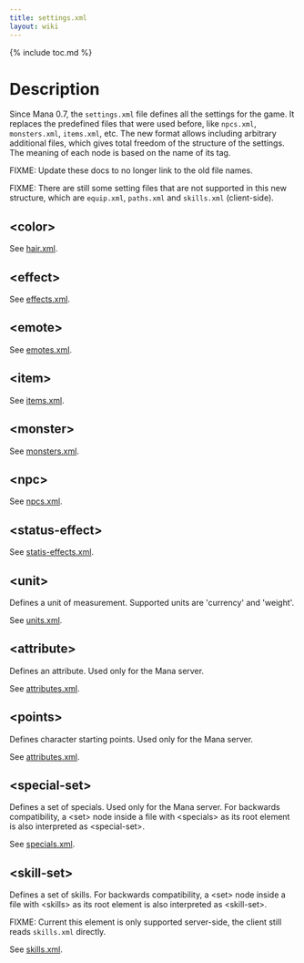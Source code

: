 ```yaml
---
title: settings.xml
layout: wiki
---
```

{% include toc.md %}
#  Description

Since Mana 0.7, the `settings.xml` file defines all the settings for the game. It
replaces the predefined files that were used before, like `npcs.xml`, `monsters.xml`,
`items.xml`, etc. The new format allows including arbitrary additional files,
which gives total freedom of the structure of the settings. The meaning of each node
is based on the name of its tag.

FIXME: Update these docs to no longer link to the old file names.

FIXME: There are still some setting files that are not supported in this new structure, which are `equip.xml`, `paths.xml` and `skills.xml` (client-side).

##  &lt;color&gt;

See [hair.xml](hair.xml.html).

##  &lt;effect&gt;

See [effects.xml](effects.xml.html).

##  &lt;emote&gt;

See [emotes.xml](emotes.xml.html).

##  &lt;item&gt;

See [items.xml](items.xml.html).

##  &lt;monster&gt;

See [monsters.xml](monsters.xml.html).

##  &lt;npc&gt;

See [npcs.xml](npcs.xml.html).

##  &lt;status-effect&gt;

See [statis-effects.xml](statis-effects.xml.html).

##  &lt;unit&gt;

Defines a unit of measurement. Supported units are 'currency' and 'weight'.

See [units.xml](units.xml.html).

##  &lt;attribute&gt;

Defines an attribute. Used only for the Mana server.

See [attributes.xml](attributes.xml.html).

##  &lt;points&gt;

Defines character starting points. Used only for the Mana server.

See [attributes.xml](attributes.xml.html).

##  &lt;special-set&gt;

Defines a set of specials. Used only for the Mana server. For backwards compatibility, a &lt;set&gt; node inside a file with &lt;specials&gt; as its root element is also interpreted as &lt;special-set&gt;.

See [specials.xml](specials.xml.html).

##  &lt;skill-set&gt;

Defines a set of skills. For backwards compatibility, a &lt;set&gt; node inside a file with &lt;skills&gt; as its root element is also interpreted as &lt;skill-set&gt;.

FIXME: Current this element is only supported server-side, the client still reads `skills.xml` directly.

See [skills.xml](skills.xml.html).
